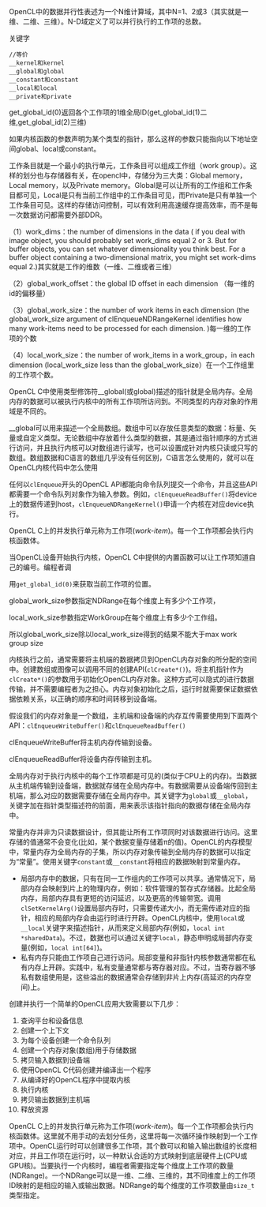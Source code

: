 OpenCL中的数据并行性表述为一个N维计算域，其中N=1、2或3（其实就是一维、二维、三维）。N-D域定义了可以并行执行的工作项的总数。

关键字

```
//等价
__kernel和kernel
__global和global
__constant和constant
__local和local
__private和private
```

get_global_id(0)返回各个工作项的1维全局ID(get_global_id(1)二维,get_global_id(2)三维)



如果内核函数的参数声明为某个类型的指针，那么这样的参数只能指向以下地址空间global、local或constant。

工作条目就是一个最小的执行单元，工作条目可以组成工作组（work group）。这样的划分也与存储器有关，在opencl中，存储分为三大类：Global memory，Local memory，以及Private memory。Global是可以让所有的工作组和工作条目都可见，Local是只有当前工作组中的工作条目可见，而Private是只有单独一个工作条目可见。这样的存储访问控制，可以有效利用高速缓存提高效率，而不是每一次数据访问都需要外部DDR。

（1）work_dims：the number of dimensions in the data ( if you deal with image object, you should probably set work_dims equal 2 or 3. But for buffer objects, you can set whatever dimensionality you think best. For a buffer object containing a two-dimensional matrix, you might set work-dims equal 2.)其实就是工作的维数（一维、二维或者三维）

（2）global_work_offset：the global ID offset in each dimension （每一维的 id的偏移量）

（3）global_work_size：the number of work items in each dimension  (the global_work_size argument of clEnqueueNDRangeKernel identifies how many work-items need to be processed for each dimension. )每一维的工作项的个数

（4）local_work_size：the number of work_items in a work_group，in each dimension  (local_work_size less than the global_work_size）在一个工作组里的工作项个数。



OpenCL C中使用类型修饰符__global(或global)描述的指针就是全局内存。全局内存的数据可以被执行内核中的所有工作项所访问到。不同类型的内存对象的作用域是不同的。

__global可以用来描述一个全局数组。数组中可以存放任意类型的数据：标量、矢量或自定义类型。无论数组中存放着什么类型的数据，其是通过指针顺序的方式进行访问，并且执行内核可以对数组进行读写，也可以设置成针对内核只读或只写的数组。数组数据和C语言的数组几乎没有任何区别，C语言怎么使用的，就可以在OpenCL内核代码中怎么使用





任何以`clEnqueue`开头的OpenCL API都能向命令队列提交一个命令，并且这些API都需要一个命令队列对象作为输入参数。例如，`clEnqueueReadBuffer()`将device上的数据传递到host，`clEnqueueNDRangeKernel()`申请一个内核在对应device执行。



OpenCL C上的并发执行单元称为工作项(*work-item*)。每一个工作项都会执行内核函数体。

当OpenCL设备开始执行内核，OpenCL C中提供的内置函数可以让工作项知道自己的编号。编程者调

用`get_global_id(0)`来获取当前工作项的位置。



global_work_size参数指定NDRange在每个维度上有多少个工作项，

local_work_size参数指定WorkGroup在每个维度上有多少个工作组。

所以global_work_size除以local_work_size得到的结果不能大于max work group size



内核执行之前，通常需要将主机端的数据拷贝到OpenCL内存对象的所分配的空间中。创建数组或图像可以调用不同的创建API(`clCreate*()`)。将主机指针作为`clCreate*()`的参数用于初始化OpenCL内存对象。这种方式可以隐式的进行数据传输，并不需要编程者为之担心。内存对象初始化之后，运行时就需要保证数据依据依赖关系，以正确的顺序和时间转移到设备端。



假设我们的内存对象是一个数组，主机端和设备端的内存互传需要使用到下面两个API：`clEnqueueWriteBuffer()`和`clEnqueueReadBuffer()`

clEnqueueWriteBuffer将主机内存传输到设备。

clEnqueueReadBuffer将设备内存传输到主机。



全局内存对于执行内核中的每个工作项都是可见的(类似于CPU上的内存)。当数据从主机端传输到设备端，数据就存储在全局内存中。有数据需要从设备端传回到主机端，那么对应的数据需要存储在全局内存中。其关键字为`global`或`__global`，关键字加在指针类型描述符的前面，用来表示该指针指向的数据存储在全局内存中。



常量内存并非为只读数据设计，但其能让所有工作项同时对该数据进行访问。这里存储的值通常不会变化(比如，某个数据变量存储着π的值)。OpenCL的内存模型中，常量内存为全局内存的子集，所以内存对象传输到全局内存的数据可以指定为“常量”。使用关键字`constant`或`__constant`将相应的数据映射到常量内存。

- 局部内存中的数据，只有在同一工作组内的工作项可以共享。通常情况下，局部内存会映射到片上的物理内存，例如：软件管理的暂存式存储器。比起全局内存，局部内存具有更短的访问延迟，以及更高的传输带宽。调用`clSetKernelArg()`设置局部内存时，只需要传递大小，而无需传递对应的指针，相应的局部内存会由运行时进行开辟。OpenCL内核中，使用`local`或`__local`关键字来描述指针，从而来定义局部内存(例如，`local int *sharedData`)。不过，数据也可以通过关键字`local`，静态申明成局部内存变量(例如，`local int[64]`)。
- 私有内存只能由工作项自己进行访问。局部变量和非指针内核参数通常都在私有内存上开辟。实践中，私有变量通常都与寄存器对应。不过，当寄存器不够私有数组使用是，这些溢出的数据通常会存储到非片上内存(高延迟的内存空间)上。



创建并执行一个简单的OpenCL应用大致需要以下几步：

1. 查询平台和设备信息
2. 创建一个上下文
3. 为每个设备创建一个命令队列
4. 创建一个内存对象(数组)用于存储数据
5. 拷贝输入数据到设备端
6. 使用OpenCL C代码创建并编译出一个程序
7. 从编译好的OpenCL程序中提取内核
8. 执行内核
9. 拷贝输出数据到主机端
10. 释放资源

OpenCL C上的并发执行单元称为工作项(*work-item*)。每一个工作项都会执行内核函数体。这里就不用手动的去划分任务，这里将每一次循环操作映射到一个工作项中。OpenCL运行时可以创建很多工作项，其个数可以和输入输出数组的长度相对应，并且工作项在运行时，以一种默认合适的方式映射到底层硬件上(CPU或GPU核)。当要执行一个内核时，编程者需要指定每个维度上工作项的数量(NDRange)。一个NDRange可以是一维、二维、三维的，其不同维度上的工作项ID映射的是相应的输入或输出数据。NDRange的每个维度的工作项数量由`size_t`类型指定。